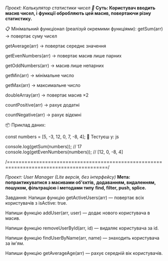 _Проєкt: Калькулятор статистики чисел 🎯_ **Суть: Користувач вводить масив
чисел, і** **функції обробляють цей масив, повертаючи різну статистику.**

📋 Мінімальний функціонал (реалізуй окремими функціями): getSum(arr) → повертає
суму чисел

getAverage(arr) → повертає середнє значення

getEvenNumbers(arr) → повертає масив лише парних

getOddNumbers(arr) → масив лише непарних

getMin(arr) → мінімальне число

getMax(arr) → максимальне число

doubleArray(arr) → повертає масив ×2

countPositive(arr) → рахує додатні

countNegative(arr) → рахує відємні

📦 Приклад даних:

const numbers = [5, -3, 12, 0, 7, -8, 4]; 🧪 Тестуєш у: js

console.log(getSum(numbers)); // 17 console.log(getEvenNumbers(numbers)); //
[12, 0, -8, 4]

/========================================================================================/

_Проєкт: User Manager (Lite версія, без інтерфейсу)_ **Мета: попрактикуватися з
масивами об'єктів,** **додаванням, видаленням, пошуком, фільтрацією і методами
типу** **find, filter, push, splice.**

Завдання: Напиши функцію getActiveUsers(arr) — повертає всіх користувачів з
isActive: true.

Напиши функцію addUser(arr, user) — додає нового користувача в масив.

Напиши функцію removeUserById(arr, id) — видаляє користувача за id.

Напиши функцію findUserByName(arr, name) — знаходить користувача за ім'ям.

Напиши функцію getAverageAge(arr) — рахує середній вік користувачів.
